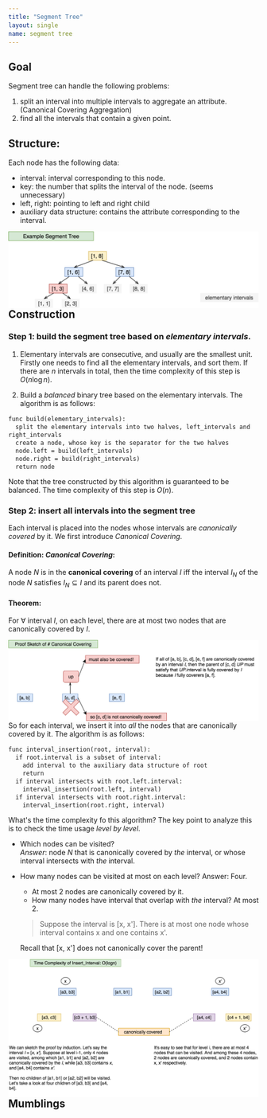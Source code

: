 ```yaml
---
title: "Segment Tree"
layout: single
name: segment tree
---
```

## Goal
Segment tree can handle the following problems:  
1. split an interval into multiple intervals to aggregate an attribute. (Canonical Covering Aggregation)
2. find all the intervals that contain a given point.

## Structure:
Each node has the following data:
- interval: interval corresponding to this node.
- key: the number that splits the interval of the node. (seems unnecessary)
- left, right: pointing to left and right child
- auxiliary data structure: contains the attribute corresponding to the interval.

<img src="/assets/images/dataStructures/segment_tree" style="float: left; margin-right: 10px;" />


## Construction
### Step 1: build the segment tree based on *elementary intervals*.

1. Elementary intervals are consecutive, and usually are the smallest unit. Firstly one needs to find all the elementary intervals, and sort them. If there are $n$ intervals in total, then the time complexity of this step is $O(n\log{n})$.


2. Build a *balanced* binary tree based on the elementary intervals. The algorithm is as follows:
```
func build(elementary_intervals):
  split the elementary intervals into two halves, left_intervals and right_intervals
  create a node, whose key is the separator for the two halves
  node.left = build(left_intervals)
  node.right = build(right_intervals)
  return node
```
Note that the tree constructed by this algorithm is guaranteed to be balanced. The time complexity of this step is $O(n)$.

### Step 2: insert all intervals into the segment tree
Each interval is placed into the nodes whose intervals are *canonically covered* by it. We first introduce *Canonical Covering*.

#### Definition: *Canonical Covering*:
A node $N$ is in the **canonical covering** of an interval $I$ iff the interval $I_N$ of the node $N$ satisfies $I_N \subseteq I$ and its parent does not.

#### Theorem:
For $\forall$ interval $I$, on each level, there are at most two nodes that are canonically covered by $I$.

<img src="/assets/images/dataStructures/segment_tree_number_of_canonical_covering" style="float: left; margin-right: 10px;" />

So for each interval, we insert it into *all* the nodes that are canonically covered by it. The algorithm is as follows:

```
func interval_insertion(root, interval):
  if root.interval is a subset of interval:
    add interval to the auxiliary data structure of root
    return
  if interval intersects with root.left.interval:
    interval_insertion(root.left, interval)
  if interval intersects with root.right.interval:
    interval_insertion(root.right, interval)
```
What's the time complexity fo this algorithm? The key point to analyze this is to check the time usage *level by level*.

- Which nodes can be visited?  
  *Answer*: node $N$ that is canonically covered by *the* interval, or whose interval intersects with *the* interval.
- How many nodes can be visited at most on each level?
  Answer: Four.
  - At most 2 nodes are canonically covered by it.
  - How many nodes have interval that overlap with *the* interval? At most $2$.
  > Suppose the interval is [x, x']. There is at most one node whose interval contains x and one contains x'.

    Recall that [x, x'] does not canonically cover the parent!

<img src="/assets/images/dataStructures/segment_tree_time_complexity_insert_interval" style="float: left; margin-right: 10px;" />

## Mumblings
